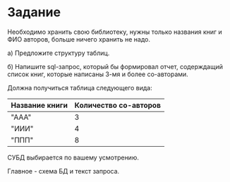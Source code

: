 # Задание

Необходимо хранить свою библиотеку, нужны только названия книг и ФИО авторов, больше ничего хранить не надо.

а) Предложите структуру таблиц.

б) Напишите sql-запрос, который бы формировал отчет, содерждащий список книг, которые написаны 3-мя и более со-авторами.

Должна получиться таблица следующего вида:
<table>
<thead>
<tr>
<th>Название книги</th>
<th>Количество со-авторов</th>
</tr>
</thead>
<tbody>
<tr><td>"ААА"</td><td>3</td></tr>
<tr><td>"ИИИ"</td><td>4</td></tr>
<tr><td>"ППП"</td><td>8</td></tr>
</tbody>
</table>

СУБД выбирается по вашему усмотрению.

Главное - схема БД и текст запроса.
